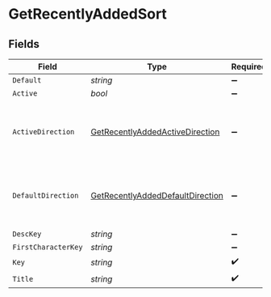 # GetRecentlyAddedSort


## Fields

| Field                                                                                         | Type                                                                                          | Required                                                                                      | Description                                                                                   | Example                                                                                       |
| --------------------------------------------------------------------------------------------- | --------------------------------------------------------------------------------------------- | --------------------------------------------------------------------------------------------- | --------------------------------------------------------------------------------------------- | --------------------------------------------------------------------------------------------- |
| `Default`                                                                                     | *string*                                                                                      | :heavy_minus_sign:                                                                            | N/A                                                                                           | asc                                                                                           |
| `Active`                                                                                      | *bool*                                                                                        | :heavy_minus_sign:                                                                            | N/A                                                                                           | false                                                                                         |
| `ActiveDirection`                                                                             | [GetRecentlyAddedActiveDirection](../../Models/Requests/GetRecentlyAddedActiveDirection.md)   | :heavy_minus_sign:                                                                            | The direction of the sort. Can be either `asc` or `desc`.<br/>                                | asc                                                                                           |
| `DefaultDirection`                                                                            | [GetRecentlyAddedDefaultDirection](../../Models/Requests/GetRecentlyAddedDefaultDirection.md) | :heavy_minus_sign:                                                                            | The direction of the sort. Can be either `asc` or `desc`.<br/>                                | asc                                                                                           |
| `DescKey`                                                                                     | *string*                                                                                      | :heavy_minus_sign:                                                                            | N/A                                                                                           | titleSort:desc                                                                                |
| `FirstCharacterKey`                                                                           | *string*                                                                                      | :heavy_minus_sign:                                                                            | N/A                                                                                           | /library/sections/2/firstCharacter                                                            |
| `Key`                                                                                         | *string*                                                                                      | :heavy_check_mark:                                                                            | N/A                                                                                           | titleSort                                                                                     |
| `Title`                                                                                       | *string*                                                                                      | :heavy_check_mark:                                                                            | N/A                                                                                           | Title                                                                                         |